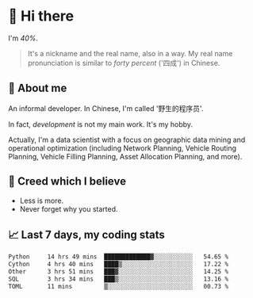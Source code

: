 # 👋 Hi there

I'm *40%*.

> It's a nickname and the real name, also in a way.
> My real name pronunciation is similar to *forty percent* ('四成') in Chinese.

## :speech_balloon: About me

An informal developer. In Chinese, I'm called '野生的程序员'.

In fact, _development_ is not my main work. It's my hobby.

Actually, I'm a data scientist with a focus on geographic data mining and operational optimization (including Network Planning, Vehicle Routing Planning, Vehicle Filling Planning, Asset Allocation Planning, and more).

## :see_no_evil: Creed which I believe

- Less is more.
- Never forget why you started.

## :chart_with_upwards_trend: Last 7 days, my coding stats

<!--START_SECTION:waka-->

```txt
Python     14 hrs 49 mins  █████████████▓░░░░░░░░░░░   54.65 %
Cython     4 hrs 40 mins   ████▒░░░░░░░░░░░░░░░░░░░░   17.22 %
Other      3 hrs 51 mins   ███▓░░░░░░░░░░░░░░░░░░░░░   14.25 %
SQL        3 hrs 34 mins   ███▒░░░░░░░░░░░░░░░░░░░░░   13.16 %
TOML       11 mins         ▒░░░░░░░░░░░░░░░░░░░░░░░░   00.73 %
```

<!--END_SECTION:waka-->
